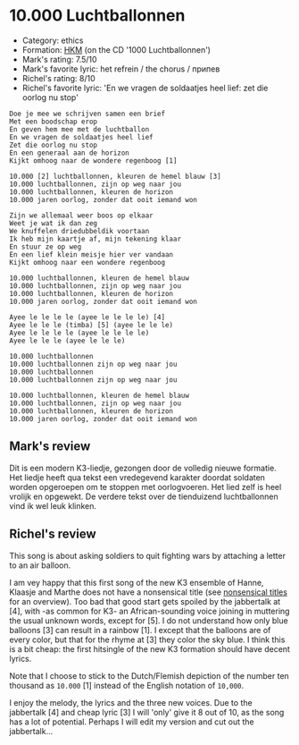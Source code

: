 # 10.000 Luchtballonnen

 * Category: ethics
 * Formation: [HKM](Hkm.md) (on the CD '1000 Luchtballonnen')
 * Mark's rating: 7.5/10
 * Mark's  favorite lyric: het refrein / the chorus / припев
 * Richel's rating: 8/10
 * Richel's  favorite lyric: 'En we vragen de soldaatjes heel lief: zet die oorlog nu stop'

```
Doe je mee we schrijven samen een brief
Met een boodschap erop
En geven hem mee met de luchtballon
En we vragen de soldaatjes heel lief
Zet die oorlog nu stop
En een generaal aan de horizon
Kijkt omhoog naar de wondere regenboog [1]

10.000 [2] luchtballonnen, kleuren de hemel blauw [3]
10.000 luchtballonnen, zijn op weg naar jou
10.000 luchtballonnen, kleuren de horizon
10.000 jaren oorlog, zonder dat ooit iemand won

Zijn we allemaal weer boos op elkaar
Weet je wat ik dan zeg
We knuffelen driedubbeldik voortaan
Ik heb mijn kaartje af, mijn tekening klaar
En stuur ze op weg
En een lief klein meisje hier ver vandaan
Kijkt omhoog naar een wondere regenboog

10.000 luchtballonnen, kleuren de hemel blauw
10.000 luchtballonnen, zijn op weg naar jou
10.000 luchtballonnen, kleuren de horizon
10.000 jaren oorlog, zonder dat ooit iemand won

Ayee le le le le (ayee le le le le) [4]
Ayee le le le (timba) [5] (ayee le le le)
Ayee le le le le (ayee le le le le)
Ayee le le le (ayee le le le)

10.000 luchtballonnen
10.000 luchtballonnen zijn op weg naar jou
10.000 luchtballonnen
10.000 luchtballonnen zijn op weg naar jou

10.000 luchtballonnen, kleuren de hemel blauw
10.000 luchtballonnen, zijn op weg naar jou
10.000 luchtballonnen, kleuren de horizon
10.000 jaren oorlog, zonder dat ooit iemand won

```

## Mark's review

Dit is een modern K3-liedje, gezongen door de volledig nieuwe formatie. Het liedje heeft qua tekst een vredegevend karakter doordat soldaten worden opgeroepen om te stoppen met oorlogvoeren. Het lied zelf is heel vrolijk en opgewekt. De verdere tekst over de tienduizend luchtballonnen vind ik wel leuk klinken.

## Richel's review

This song is about asking soldiers to quit fighting wars by attaching a letter to an air balloon.

I am vey happy that this first song of the new K3 ensemble of Hanne, Klaasje and Marthe does not 
have a nonsensical title (see [nonsensical titles](NonsensicalTitles.md) for an overview).
Too bad that good start gets spoiled by the jabbertalk at [4], 
with -as common for K3- an African-sounding
voice joining in muttering the usual unknown words, except for [5]. 
I do not understand how only blue balloons [3] can result in a rainbow [1]. I except that the balloons are
of every color, but that for the rhyme at [3] they color the sky blue. I think this is a bit cheap: the
first hitsingle of the new K3 formation should have decent lyrics.

Note that I choose to stick to the Dutch/Flemish depiction of the number ten thousand as `10.000` [1] instead 
of the English notation of `10,000`.

I enjoy the melody, the lyrics and the three new voices. Due to the jabbertalk [4] and cheap lyric [3] I will 'only' give
it 8 out of 10, as the song has a lot of potential. Perhaps I will edit my version and cut out the jabbertalk...
